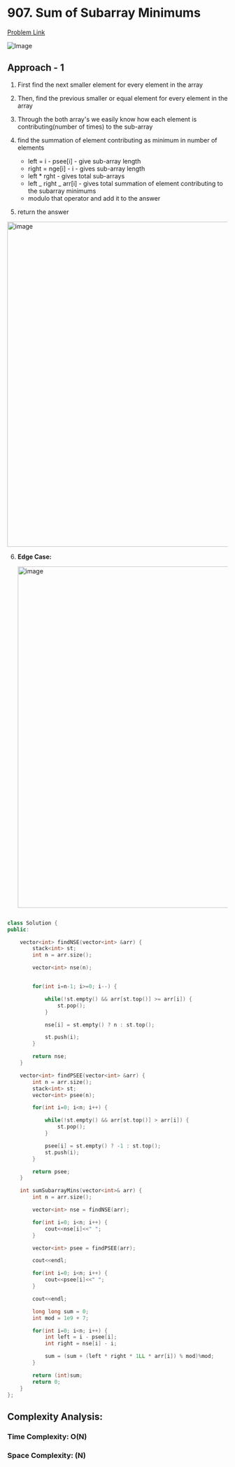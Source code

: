 # 907. Sum of Subarray Minimums

[Problem Link](https://leetcode.com/problems/sum-of-subarray-minimums/)

![Image](https://leetcode.com/problems/sum-of-subarray-ranges/Figures/2104/2104-stack1.png)

## Approach - 1

1. First find the next smaller element for every element in the array
2. Then, find the previous smaller or equal element for every element in the array
3. Through the both array's we easily know how each element is contributing(number of times) to the sub-array
4. find the summation of element contributing as minimum in number of elements

   - left = i - psee[i] - give sub-array length
   - right = nge[i] - i - gives sub-array length
   - left \* rght - gives total sub-arrays
   - left _ right _ arr[i] - gives total summation of element contributing to the subarray minimums
   - modulo that operator and add it to the answer

5. return the answer

<img width="744" alt="image" src="https://github.com/user-attachments/assets/86f1e49d-6a87-42b0-af98-4b6d1c500095">

6. **Edge Case:**

   <img width="781" alt="image" src="https://github.com/user-attachments/assets/8a2edf34-c139-45a5-9de6-055704320850">


```c++

class Solution {
public:

    vector<int> findNSE(vector<int> &arr) {
        stack<int> st;
        int n = arr.size();

        vector<int> nse(n);


        for(int i=n-1; i>=0; i--) {

            while(!st.empty() && arr[st.top()] >= arr[i]) {
                st.pop();
            }

            nse[i] = st.empty() ? n : st.top();

            st.push(i);
        }

        return nse;
    }

    vector<int> findPSEE(vector<int> &arr) {
        int n = arr.size();
        stack<int> st;
        vector<int> psee(n);

        for(int i=0; i<n; i++) {

            while(!st.empty() && arr[st.top()] > arr[i]) {
                st.pop();
            }

            psee[i] = st.empty() ? -1 : st.top();
            st.push(i);
        }

        return psee;
    }

    int sumSubarrayMins(vector<int>& arr) {
        int n = arr.size();

        vector<int> nse = findNSE(arr);

        for(int i=0; i<n; i++) {
            cout<<nse[i]<<" ";
        }

        vector<int> psee = findPSEE(arr);

        cout<<endl;

        for(int i=0; i<n; i++) {
            cout<<psee[i]<<" ";
        }

        cout<<endl;

        long long sum = 0;
        int mod = 1e9 + 7;

        for(int i=0; i<n; i++) {
            int left = i - psee[i];
            int right = nse[i] - i;

            sum = (sum + (left * right * 1LL * arr[i]) % mod)%mod;
        }

        return (int)sum;
        return 0;
    }
};

```

## Complexity Analysis:

### Time Complexity: O(N)

### Space Complexity: (N)
